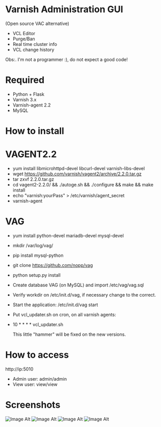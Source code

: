 Varnish Administration GUI 
=============================
(Open source VAC alternative)

* VCL Editor
* Purge/Ban
* Real time cluster info
* VCL change history

Obs:. I'm not a programmer :), do not expect a good code!

Required
========

* Python + Flask
* Varnish 3.x
* Varnish-agent 2.2
* MySQL

How to install
==============

VAGENT2.2
==========
* yum install libmicrohttpd-devel libcurl-devel varnish-libs-devel
* wget https://github.com/varnish/vagent2/archive/2.2.0.tar.gz
* tar zxvf 2.2.0.tar.gz
* cd vagent2-2.2.0/ && ./autoge.sh && ./configure && make && make install
* echo "varnish:yourPass" > /etc/varnish/agent_secret
* varnish-agent

VAG
====
* yum install python-devel mariadb-devel mysql-devel
* mkdir /var/log/vag/
* pip install mysql-python
* git clone https://github.com/nopp/vag
* python setup.py install
* Create database VAG (on MySQL) and import /etc/vag/vag.sql
* Verify workdir on /etc/init.d/vag, if necessary change to the correct.
* Start the application: /etc/init.d/vag start
* Put vcl_updater.sh on cron, on all varnish agents: 
* 10 * * * * vcl_updater.sh
  
  This little "hammer" will be fixed on the new versions.

How to access
=============

http://ip:5010

* Admin user: admin/admin
* View user: view/view

Screenshots
===========
![Image Alt](http://i66.tinypic.com/whzc.png)
![Image Alt](http://i67.tinypic.com/w9tzb8.png)
![Image Alt](http://i67.tinypic.com/29xuhlj.png)
![Image Alt](http://i65.tinypic.com/25in39w.png)
